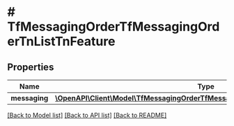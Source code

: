 # # TfMessagingOrderTfMessagingOrderTnListTnFeature

## Properties

Name | Type | Description | Notes
------------ | ------------- | ------------- | -------------
**messaging** | [**\OpenAPI\Client\Model\TfMessagingOrderTfMessagingOrderTnListTnFeatureMessaging**](TfMessagingOrderTfMessagingOrderTnListTnFeatureMessaging.md) |  | [optional]

[[Back to Model list]](../../README.md#models) [[Back to API list]](../../README.md#endpoints) [[Back to README]](../../README.md)
